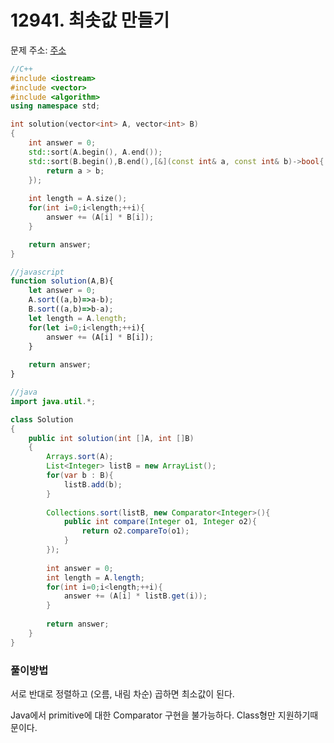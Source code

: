# 12941. 최솟값 만들기

문제 주소: [주소](https://programmers.co.kr/learn/courses/30/lessons/12941)

```c++
//C++
#include <iostream>
#include <vector>
#include <algorithm>
using namespace std;

int solution(vector<int> A, vector<int> B)
{
    int answer = 0;
    std::sort(A.begin(), A.end());
    std::sort(B.begin(),B.end(),[&](const int& a, const int& b)->bool{
        return a > b;
    });
    
    int length = A.size();
    for(int i=0;i<length;++i){
        answer += (A[i] * B[i]);
    }

    return answer;
}
```

```javascript
//javascript
function solution(A,B){
    let answer = 0;
    A.sort((a,b)=>a-b);
    B.sort((a,b)=>b-a);
    let length = A.length;
    for(let i=0;i<length;++i){
        answer += (A[i] * B[i]);
    }
    
    return answer;
}
```

```java
//java
import java.util.*;

class Solution
{
    public int solution(int []A, int []B)
    {
        Arrays.sort(A);
        List<Integer> listB = new ArrayList();
        for(var b : B){
            listB.add(b);
        }
        
        Collections.sort(listB, new Comparator<Integer>(){
            public int compare(Integer o1, Integer o2){
                return o2.compareTo(o1);
            }
        });
        
        int answer = 0;
        int length = A.length;
        for(int i=0;i<length;++i){
            answer += (A[i] * listB.get(i));
        }
        
        return answer;
    }
}
```



### 풀이방법

서로 반대로 정렬하고 (오름, 내림 차순) 곱하면 최소값이 된다.

Java에서 primitive에 대한 Comparator 구현을 불가능하다. Class형만 지원하기때문이다.